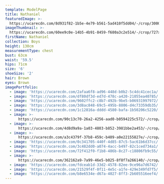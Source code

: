 ```yaml
---
template: ModelPage
title: Nathaniel
featuredImage: >-
  https://ucarecdn.com/8d931f82-1b5e-4e79-b561-5ad410f5dd04/-/crop/3000x1584/0,229/-/preview/
imageThumbnail: >-
  https://ucarecdn.com/60ee9c0e-14b5-4b91-8459-f680a3c2e514/-/crop/727x798/28,0/-/preview/
firstName: Nathaniel
collection: Boys
height: 130cm
measurementType: chest
bust: 63cm
waist: '59.5'
hips: 71cm
size: '6'
shoeSize: '2'
hair: Brown
eyes: Brown
imagePortfolio:
  - image: 'https://ucarecdn.com/2afaa6f8-ad96-448d-b0b2-5c4dc41cec1a/'
  - image: 'https://ucarecdn.com/df80df3d-ed7d-478c-a420-21055ea40785/'
  - image: 'https://ucarecdn.com/9602ffc2-c8b7-492b-9be5-b06931997972/'
  - image: 'https://ucarecdn.com/3d8ac848-69c5-495b-8806-d4c73359db35/'
  - image: 'https://ucarecdn.com/1c12816a-dddd-4580-bafa-1b50206c5220/'
  - image: >-
      https://ucarecdn.com/90c13c70-26a2-4256-aad0-b0594225c572/-/crop/712x375/728,0/-/preview/
  - image: >-
      https://ucarecdn.com/4d8d9a9a-1a03-4803-b852-3981bbe2a453/-/crop/474x375/966,0/-/preview/
  - image: >-
      https://ucarecdn.com/a3c4379f-37b8-459c-b409-a0e22155827e/-/crop/460x375/491,0/-/preview/
  - image: 'https://ucarecdn.com/0c341705-440f-4d85-87c5-5ac61b6d37cc/'
  - image: 'https://ucarecdn.com/3c482dd0-a074-4acc-b497-82c1ced734a1/'
  - image: 'https://ucarecdn.com/72f412f0-f1b8-486b-8c27-c18806fb9c55/'
  - image: >-
      https://ucarecdn.com/362162a9-7a99-46e5-b025-8f8f7a266140/-/crop/714x375/726,0/-/preview/
  - image: 'https://ucarecdn.com/fdceab1d-33d2-4578-82ee-9ce96a7d6742/'
  - image: 'https://ucarecdn.com/21529f4f-0f11-4e5c-a1fe-429e349fd7f5/'
  - image: 'https://ucarecdn.com/b8e6534e-d67a-4027-8ff3-2b605516eef4/'
---
```


